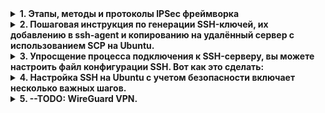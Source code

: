 <details>
<summary><b>1. Этапы, методы и протоколы IPSec фреймворка</b></summary>

**IPSec (Internet Protocol Security)** — это набор протоколов для защиты IP-сетей путем аутентификации и шифрования каждого IP-пакета в сессии. IPSec работает на сетевом уровне и обеспечивает защиту данных между двумя узлами.

#### IKE Phase 1

**IKE (Internet Key Exchange) Phase 1** используется для аутентификации и установления защищенного канала между двумя сторонами. Этот этап включает следующие ключевые моменты:

- **Цели**: Установить защищенный канал для обмена ключами и аутентификации.
- **Методы аутентификации**: Используются различные методы, включая предустановленные ключи, сертификаты и аутентификацию по паролю (PSK).
- **Режимы**:
  - **Main Mode**: Более защищенный режим, использующий 6 сообщений для завершения аутентификации.
  - **Aggressive Mode**: Более быстрый, использующий 3 сообщения, но менее безопасный.

#### IKE Phase 2

**IKE Phase 2** используется для установки и управления защищенными соединениями для передачи данных. Этот этап включает:

- **Цели**: Установить параметры безопасности для IPSec-соединения.
- **Протоколы**: Используются протоколы ESP (Encapsulating Security Payload) и AH (Authentication Header).
- **Механизмы**: Установление параметров шифрования и аутентификации, а также обмен ключами для сеансовой безопасности.

#### Протоколы фреймворка IPSec

Основные протоколы IPSec включают:

1. **AH (Authentication Header)**: Обеспечивает аутентификацию и целостность данных, но не шифрует их.
2. **ESP (Encapsulating Security Payload)**: Обеспечивает как шифрование, так и аутентификацию, что делает его более распространенным выбором для защиты данных.
3. **IKE (Internet Key Exchange)**: Протокол для обмена ключами и управления безопасностью.

### HTTP vs HTTPS

- **HTTP (Hypertext Transfer Protocol)**: Протокол для передачи данных в интернете. Он не обеспечивает шифрование, что делает данные уязвимыми для перехвата.

- **HTTPS (HTTP Secure)**: Расширение HTTP, использующее SSL/TLS для шифрования данных между клиентом и сервером. Это обеспечивает конфиденциальность и целостность передаваемой информации, защищая её от атак, таких как "человек посередине".

### Заключение

IPSec предоставляет мощные средства для защиты сетевых соединений, а IKE обеспечивает безопасный обмен ключами. Понимание различий между HTTP и HTTPS также критично для обеспечения безопасности данных в веб-приложениях.

## Описание нескольких лучших практик по использованию SSH (Secure Shell):

1. **Используйте ключи SSH вместо паролей**: Генерация пары ключей (публичный и приватный) обеспечивает более высокий уровень безопасности по сравнению с паролями.

2. **Отключите вход по паролю**: После настройки ключей SSH отключите возможность входа по паролю, чтобы предотвратить атаки методом подбора.

3. **Измените стандартный порт SSH**: По умолчанию SSH работает на порту 22. Изменение порта может снизить количество автоматических атак.

4. **Используйте брандмауэр**: Настройте брандмауэр для ограничения доступа к вашему SSH-серверу только с определённых IP-адресов.

5. **Регулярно обновляйте программное обеспечение**: Убедитесь, что ваш SSH-сервер и клиент всегда обновлены до последних версий для защиты от уязвимостей.

6. **Настройте двухфакторную аутентификацию (2FA)**: Это добавляет дополнительный уровень защиты к вашему SSH-доступу.

7. **Ограничьте доступ пользователей**: Создайте группы пользователей и предоставьте доступ только тем, кто действительно нуждается в нём.

8. **Используйте `Fail2Ban` или аналогичные инструменты**: Эти инструменты могут заблокировать IP-адреса после нескольких неудачных попыток входа.

9. **Мониторинг и аудит**: Ведите журналы входа и регулярно проверяйте их на предмет подозрительной активности.

10. **Регулярно меняйте ключи**: Периодическая замена ключей SSH помогает предотвратить несанкционированный доступ.

Следуя этим рекомендациям, вы можете значительно повысить безопасность вашего SSH-доступа.
</details>

<details>
<summary><b>2. Пошаговая инструкция по генерации SSH-ключей, их добавлению в ssh-agent и копированию на удалённый сервер с использованием SCP на Ubuntu.</b></summary>

### Шаг 1: Установка необходимых приложений

1. **Откройте терминал**.
2. Убедитесь, что у вас установлены OpenSSH. Выполните команду:

   ```bash
   sudo apt update
   sudo apt install openssh-client openssh-server
   ```

3. Проверьте, что SSH установлен:

   ```bash
   ssh -V
   ```

   Вы должны увидеть версию SSH.

### Шаг 2: Генерация SSH-ключей

1. Создайте директорию для хранения ключей, если она ещё не существует:

   ```bash
   mkdir -p ~/.ssh/tms
   ```

2. Сгенерируйте ключи с помощью команды `ssh-keygen`. Укажите путь к файлу для сохранения ключей:

   ```bash
   ssh-keygen -t rsa -b 4096 -f ~/.ssh/tms/id_rsa
   ```

   - `-t rsa` указывает тип ключа (RSA).
   - `-b 4096` задаёт длину ключа (4096 бит).
   - `-f ~/.ssh/tms/id_rsa` задаёт путь к файлу.

3. Вам будет предложено ввести пароль для ключа (необязательно, но рекомендуется для дополнительной безопасности). После этого ключи будут сгенерированы.

### Шаг 3: Проверка сгенерированных ключей

Проверьте, что ключи созданы:

```bash
ls ~/.ssh/tms/
```
![Image](/Task6/img/gen-ssh.png)

Вы должны увидеть файлы `id_rsa` (приватный ключ) и `id_rsa.pub` (публичный ключ).

### Шаг 4: Добавление приватного ключа в ssh-agent

1. Запустите ssh-agent:

   ```bash
   eval "$(ssh-agent -s)"
   ```

2. Добавьте ваш приватный ключ в ssh-agent:

   ```bash
   ssh-add ~/.ssh/tms/id_rsa
   ```

### Шаг 5: Копирование публичного ключа на удалённый сервер

1. Скопируйте публичный ключ на удалённый сервер с помощью команды `ssh-copy-id`. Замените `user` и `remote_host` на имя пользователя и адрес вашего удалённого сервера:

   ```bash
   ssh-copy-id -i ~/.ssh/tms/id_rsa.pub user@remote_host
   ```

   Вам будет предложено ввести пароль для удалённого пользователя.

![Image](/Task6/img/add-ssh-server.png)

2. После успешного выполнения этой команды, ваш публичный ключ будет добавлен в файл `~/.ssh/authorized_keys` на удалённом сервере.

### Шаг 6: Проверка подключения

Попробуйте подключиться к удалённому серверу с помощью SSH:

```bash
ssh user@remote_host
```

![Image](/Task6/img/connect-ssh.png)

Если всё настроено правильно, вы должны войти на сервер без запроса пароля (если вы не устанавливали пароль для ключа).

### Шаг 7: Использование SCP для копирования файлов

Теперь вы можете использовать SCP для копирования файлов на удалённый сервер. Например, чтобы скопировать файл `file.txt`:

```bash
scp file.txt user@remote_host:/path/to/destination/
```

### Заключение

Теперь вы успешно сгенерировали SSH-ключи, добавили их в ssh-agent и скопировали публичный ключ на удалённый сервер. Вы также узнали, как использовать SCP для передачи файлов.
</details>

<details>
<summary><b>3. Упросщение процесса подключения к SSH-серверу, вы можете настроить файл конфигурации SSH. Вот как это сделать:</b></summary>

### 1. Откройте файл конфигурации SSH

На вашем локальном компьютере (где вы хотите подключаться к серверу) откройте файл конфигурации SSH. Если он не существует, создайте его:

```bash
nano ~/.ssh/config
```

### 2. Добавьте настройки для вашего сервера

В файле `config` добавьте блок для вашего SSH-сервера. Пример конфигурации:

```plaintext
Host my-ubuntu-vm
    HostName your_ubuntu_vm_ip
    User yourusername
    Port 2222
    IdentityFile ~/.ssh/id_rsa
```
![Image](/Task6/img/ssh-conf.png)

#### Пояснение параметров:

- `Host`: Имя, под которым вы будете обращаться к серверу (можно выбрать любое).
- `HostName`: IP-адрес или доменное имя вашего Ubuntu VM.
- `User`: Имя пользователя, под которым вы будете подключаться.
- `Port`: Порт, на котором работает SSH (в вашем случае 22).
- `IdentityFile`: Путь к вашему приватному ключу (по умолчанию `~/.ssh/id_rsa`).

### 3. Сохраните изменения и закройте редактор

Если вы используете `nano`, нажмите `CTRL + X`, затем `Y` и `Enter`, чтобы сохранить изменения.

### 4. Установите права доступа к файлу конфигурации

Убедитесь, что файл конфигурации имеет правильные права доступа:

```bash
chmod 600 ~/.ssh/config
```

### 5. Подключение к серверу

Теперь вы можете подключиться к вашему серверу, просто используя имя, которое вы указали в `Host`:

```bash
ssh my-ubuntu-vm
```

### Примечания

- Если у вас есть несколько серверов, вы можете добавить для каждого отдельный блок в файл `config`.
- Убедитесь, что ваш SSH-ключ добавлен в ssh-agent, если вы используете его для аутентификации.

</details>

<details>
<summary><b>4. Настройка SSH на Ubuntu с учетом безопасности включает несколько важных шагов.</b></summary>

### 1. Установка SSH-сервера
Если SSH-сервер еще не установлен, выполните команду:

```bash
sudo apt update
sudo apt install openssh-server
```

### 2. Настройка конфигурации SSH
Откройте файл конфигурации SSH:

```bash
sudo nano /etc/ssh/sshd_config
```

#### Рекомендуемые изменения:
- **Измените порт** (по умолчанию 22) на более высокий, чтобы уменьшить количество автоматических атак:

  ```plaintext
  Port 2222
  ```

- **Отключите вход по паролю** и используйте только ключи:

  ```plaintext
  PasswordAuthentication no
  ```

- **Отключите вход для пользователя root**:

  ```plaintext
  PermitRootLogin no
  ```

- **Настройте доступ для определенных пользователей или групп**:

  ```plaintext
  AllowUsers yourusername
  ```

- **Включите аутентификацию по ключу**:

  ```plaintext
  PubkeyAuthentication yes
  ```

- **Отключите анонимный доступ**:

  ```plaintext
  PermitEmptyPasswords no
  ```

#### Сохраните изменения и закройте редактор.

### 3. Генерация SSH-ключей
На клиентской машине сгенерируйте пару ключей, если у вас ее еще нет:

```bash
ssh-keygen -t rsa -b 4096
```

Скопируйте публичный ключ на сервер:

```bash
ssh-copy-id -i ~/.ssh/id_rsa.pub yourusername@yourserver_ip -p 2222
```

### 4. Перезапуск SSH-сервера
После внесения изменений в конфигурацию перезапустите SSH-сервер:

```bash
sudo systemctl restart ssh
```

### 5. Настройка брандмауэра
Убедитесь, что брандмауэр настроен правильно. Например, если вы изменили порт на 2222:

```bash
sudo ufw allow 2222/tcp
sudo ufw enable
```

### 6. Дополнительные меры безопасности
- **Установите Fail2Ban** для защиты от брутфорс-атак:

  ```bash
  sudo apt install fail2ban
  ```

- **Настройте двухфакторную аутентификацию** (например, с помощью Google Authenticator).

- **Регулярно обновляйте систему**:

  ```bash
  sudo apt update && sudo apt upgrade
  ```

### 7. Проверка состояния SSH
Убедитесь, что SSH работает и настроен правильно:

```bash
sudo systemctl status ssh
```
</details>

<details>
<summary><b>5. --TODO: WireGuard VPN.</b></summary>

<!-- TODO: WireGuard VPN. -->

![Image](/Task6/img/todo.png)

</details>